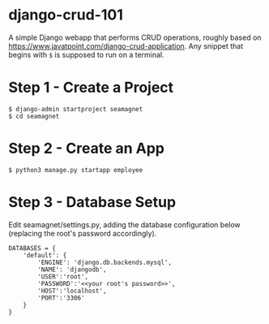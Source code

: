 # django-crud-101
A simple Django webapp that performs CRUD operations, roughly based on https://www.javatpoint.com/django-crud-application. Any snippet that begins with `$` is supposed to run on a terminal. 

# Step 1 - Create a Project

```
$ django-admin startproject seamagnet 
$ cd seamagnet
```

# Step 2 - Create an App

```
$ python3 manage.py startapp employee
```

# Step 3 - Database Setup

Edit seamagnet/settings.py, adding the database configuration below (replacing the root's password accordingly). 

```
DATABASES = {  
    'default': {  
        'ENGINE': 'django.db.backends.mysql',  
        'NAME': 'djangodb',  
        'USER':'root',  
        'PASSWORD':'<<your root's password>>',  
        'HOST':'localhost',  
        'PORT':'3306'  
    }  
} 
```

